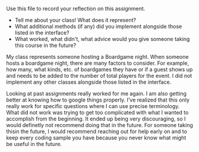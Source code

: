 Use this file to record your reflection on this assignment.

- Tell me about your class! What does it represent?
- What additional methods (if any) did you implement alongside those listed in the interface?
- What worked, what didn't, what advice would you give someone taking this course in the future?

My class represents someone hosting a Boardgame night. When someone hosts a boardgame night, there are many factors to consider. For example, how many, what kinds, etc. of boardgames they have or if a guest shows up and needs to be added to the number of total players for the event. I did not implement any other classes alongside those listed in the interface. 

Looking at past assignments really worked for me again. I am also getting better at knowing how to google things properly. I've realized that this only really work for specific questions where I can use precise terminology. What did not work was trying to get too complicated with what I wanted to accomplish from the beginning. It ended up being very discouraging, so I would definetly not recommend doing that in the future. For someone taking thisin the future, I would recommend reaching out for help early on and to keep every coding sample you have because you never know what might be useful in the future. 
